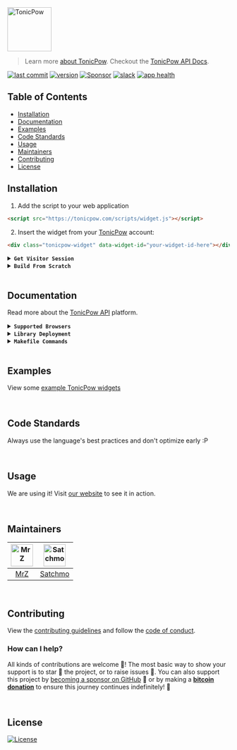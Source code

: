 <img src="https://github.com/tonicpow/widget/blob/master/examples/images/tonicpow-logo.png?raw=true" height="100" alt="TonicPow">

> Learn more [about TonicPow](https://tonicpow.com/). Checkout the [TonicPow API Docs](https://docs.tonicpow.com).

[![last commit](https://img.shields.io/github/last-commit/tonicpow/widget.svg?style=flat&v=1)](https://github.com/tonicpow/widget/commits/master)
[![version](https://img.shields.io/github/release-pre/tonicpow/widget.svg?style=flat&v=1)](https://github.com/tonicpow/widget/releases)
[![Sponsor](https://img.shields.io/badge/sponsor-TonicPow-181717.svg?logo=github&style=flat&v=1)](https://github.com/sponsors/TonicPow)
[![slack](https://img.shields.io/badge/slack-tonicpow-orange.svg?style=flat&v=1)](https://atlantistic.slack.com/app_redirect?channel=tonicpow)
[![app health](https://img.shields.io/website-up-down-green-red/https/tonicpow.com.svg?label=status&v=1)](https://tonicpow.com/)

## Table of Contents
- [Installation](#installation)
- [Documentation](#documentation)
- [Examples](#examples)
- [Code Standards](#code-standards)
- [Usage](#usage)
- [Maintainers](#maintainers)
- [Contributing](#contributing)
- [License](#license)

## Installation
1. Add the script to your web application
```html
<script src="https://tonicpow.com/scripts/widget.js"></script>
```

2. Insert the widget from your [TonicPow](https://tonicpow.com) account:
```html
<div class="tonicpow-widget" data-widget-id="your-widget-id-here"></div>
```

<details>
<summary><strong><code>Get Visitor Session</code></strong></summary>

```javascript
let session = window.TonicPow.getVisitorSession()
console.log(session) // 1b40c235dd9532213f5d611ffz06f9dd018efeffad8d6fbc35dc421fed18babz
``` 
</details>

<details>
<summary><strong><code>Build From Scratch</code></strong></summary>

```shell script
make install
make build
```
</details>

<br/>

## Documentation
Read more about the [TonicPow API](https://docs.tonicpow.com) platform.

<details>
<summary><strong><code>Supported Browsers</code></strong></summary>

TonicPow supports all commonly used browsers. Below is a list of popular browsers and their minimum supported version.
If we're missing a browser, suggest one [via an issue](https://github.com/tonicpow/widget/issues/new).

|Browser |Platform |Min Version |
|:---|:---|:---|
|Android|Mobile|67.0|
|Bottle|Desktop|0.1|
|Brave|Desktop|55.0|
|Chrome|Desktop|55.0|
|Chrome|Mobile|74.0|
|Edge|Desktop|17.0|
|Firefox|Desktop|52.0|
|Firefox|Mobile|67.0|
|IE|Desktop|---|
|Opera|Desktop|42.0|
|Opera|Mobile|---|
|Safari|Desktop|10.1|
|Safari|Mobile|10.3|
</details>

<details>
<summary><strong><code>Library Deployment</code></strong></summary>

[goreleaser](https://github.com/goreleaser/goreleaser) for easy binary or library deployment to Github and can be installed via: `brew install goreleaser`.

The [.goreleaser.yml](.goreleaser.yml) file is used to configure [goreleaser](https://github.com/goreleaser/goreleaser).

Use `make release-snap` to create a snapshot version of the release, and finally `make release` to ship to production.
</details>

<details>
<summary><strong><code>Makefile Commands</code></strong></summary>

View all `makefile` commands
```shell script
make help
```

List of all current commands:
```text
audit                Checks for vulnerabilities in dependencies
build                Builds the package for web distribution
clean                Remove previous builds and any test cache data
help                 Show this help message
install              Installs the dependencies for the package
lint                 Runs the standard-js lint tool
outdated             Checks for outdated packages via npm
release              Full production release (creates release in Github)
release-snap         Test the full release (build binaries)
release-test         Full production test release (everything except deploy)
replace-version      Replaces the version in HTML/JS (pre-deploy)
tag                  Generate a new tag and push (tag version=0.0.0)
tag-remove           Remove a tag if found (tag-remove version=0.0.0)
tag-update           Update an existing tag to current commit (tag-update version=0.0.0)
```
</details>

<br/>

## Examples
View some [example TonicPow widgets](/examples/basic/basic-example.html)

<br/>

## Code Standards
Always use the language's best practices and don't optimize early :P

<br/>

## Usage
We are using it! Visit [our website](https://tonicpow.com) to see it in action.

<br/>

## Maintainers
| [<img src="https://github.com/mrz1836.png" height="50" alt="MrZ" />](https://github.com/mrz1836) | [<img src="https://github.com/rohenaz.png" height="50" alt="Satchmo" />](https://github.com/rohenaz) |
|:---:|:---:|
| [MrZ](https://github.com/mrz1836) | [Satchmo](https://github.com/rohenaz) |

<br/>

## Contributing
View the [contributing guidelines](CONTRIBUTING.md) and follow the [code of conduct](CODE_OF_CONDUCT.md).

### How can I help?
All kinds of contributions are welcome :raised_hands:!
The most basic way to show your support is to star :star2: the project, or to raise issues :speech_balloon:.
You can also support this project by [becoming a sponsor on GitHub](https://github.com/sponsors/TonicPow) :clap:
or by making a [**bitcoin donation**](https://tonicpow.com/?utm_source=github&utm_medium=sponsor-link&utm_campaign=widget&utm_term=widget&utm_content=widget) to ensure this journey continues indefinitely! :rocket:

<br/>

## License
[![License](https://img.shields.io/badge/license-Open%20BSV-brightgreen.svg?style=flat&v=1)](/LICENSE)
